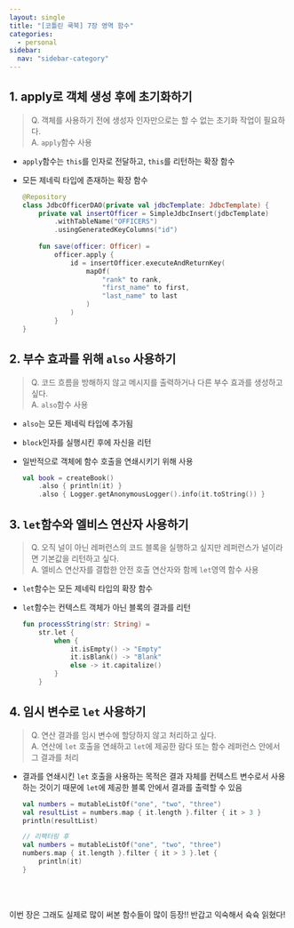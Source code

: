 ```yaml
---
layout: single
title: "[코틀린 쿡북] 7장 영역 함수"
categories:
  - personal
sidebar:
  nav: "sidebar-category"
---
```


## 1. apply로 객체 생성 후에 초기화하기
> Q. 객체를 사용하기 전에 생성자 인자만으로는 할 수 없는 초기화 작업이 필요하다.<br />
> A. `apply`함수 사용

- `apply`함수는 `this`를 인자로 전달하고, `this`를 리턴하는 확장 함수
- 모든 제네릭 타입에 존재하는 확장 함수

    ``` kotlin
    @Repository
    class JdbcOfficerDAO(private val jdbcTemplate: JdbcTemplate) {
        private val insertOfficer = SimpleJdbcInsert(jdbcTemplate)
            .withTableName("OFFICERS")
            .usingGeneratedKeyColumns("id")
        
        fun save(officer: Officer) =
            officer.apply {
                id = insertOfficer.executeAndReturnKey(
                    mapOf(
                        "rank" to rank,
                        "first_name" to first,
                        "last_name" to last
                    )
                )
            }
    }
    ``` 

## 2. 부수 효과를 위해 `also` 사용하기
> Q. 코드 흐름을 방해하지 않고 메시지를 출력하거나 다른 부수 효과를 생성하고 싶다.<br />
> A. `also`함수 사용

- `also`는 모든 제네릭 타입에 추가됨
- `block`인자를 실행시킨 후에 자신을 리턴
- 일반적으로 객체에 함수 호출을 연쇄시키기 위해 사용

    ``` kotlin
    val book = createBook()
        .also { println(it) }
        .also { Logger.getAnonymousLogger().info(it.toString()) }
    ```    

## 3. `let`함수와 엘비스 연산자 사용하기
> Q. 오직 널이 아닌 레퍼런스의 코드 블록을 실행하고 싶지만 레퍼런스가 널이라면 기본값을 리턴하고 싶다.<br />
> A. 엘비스 연산자를 결합한 안전 호출 연산자와 함께 `let`영역 함수 사용

- `let`함수는 모든 제네릭 타입의 확장 함수
- `let`함수는 컨텍스트 객체가 아닌 블록의 결과를 리턴

    ``` kotlin
    fun processString(str: String) =
        str.let {
            when {
                it.isEmpty() -> "Empty"
                it.isBlank() -> "Blank"
                else -> it.capitalize()
            }
        }
    ```

## 4. 임시 변수로 `let` 사용하기
> Q. 연산 결과를 임시 변수에 할당하지 않고 처리하고 싶다.<br />
> A. 연산에 `let` 호출을 연쇄하고 `let`에 제공한 람다 또는 함수 레퍼런스 안에서 그 결과를 처리

- 결과를 연쇄시킨 `let` 호출을 사용하는 목적은 결과 자체를 컨텍스트 변수로서 사용하는 것이기 때문에 `let`에 제공한 블록 안에서 결과를 출력할 수 있음

    ``` kotlin
    val numbers = mutableListOf("one", "two", "three")
    val resultList = numbers.map { it.length }.filter { it > 3 }
    println(resultList)

    // 리팩터링 후
    val numbers = mutableListOf("one", "two", "three")
    numbers.map { it.length }.filter { it > 3 }.let {
        println(it)
    }
    ```
 
<br />
<br />

이번 장은 그래도 실제로 많이 써본 함수들이 많이 등장!! 반갑고 익숙해서 슉슉 읽혔다!

